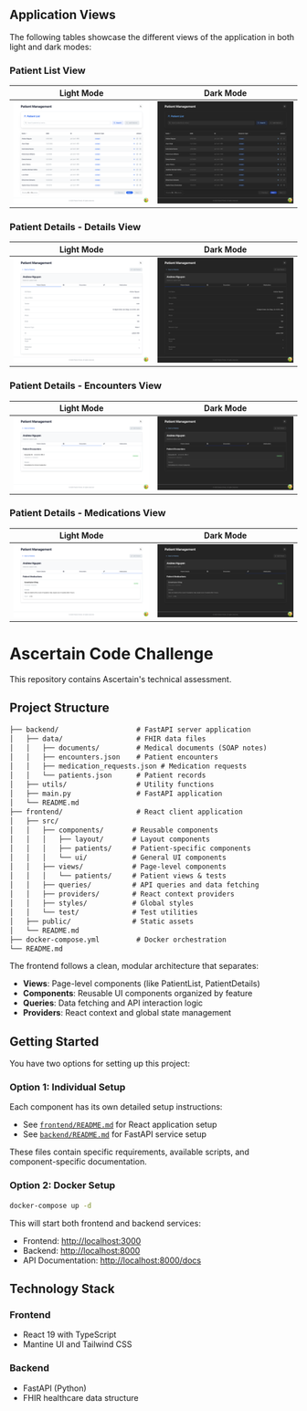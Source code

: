 ## Application Views

The following tables showcase the different views of the application in both light and dark modes:


### Patient List View

| Light Mode | Dark Mode |
|------------|-----------|
| ![Patient List Light](./frontend/public/images/PatientListLight.png) | ![Patient List Dark](./frontend/public/images/PatientListDark.png) |

### Patient Details - Details View

| Light Mode | Dark Mode |
|------------|-----------|
| ![Patient Details Light](./frontend/public/images/PatientDetailsDetailsLight.png) | ![Patient Details Dark](./frontend/public/images/PatientDetailsDetailsDark.png) |

### Patient Details - Encounters View

| Light Mode | Dark Mode |
|------------|-----------|
| ![Patient Encounters Light](./frontend/public/images/PatientDetailsEncountersLight.png) | ![Patient Encounters Dark](./frontend/public/images/PatientDetailsEncountersDark.png) |

### Patient Details - Medications View

| Light Mode | Dark Mode |
|------------|-----------|
| ![Patient Medications Light](./frontend/public/images/PatientDetailsMedicationsLight.png) | ![Patient Medications Dark](./frontend/public/images/PatientDetailsMedicationsDark.png) |

# Ascertain Code Challenge

This repository contains Ascertain's technical assessment.

## Project Structure

```text
├── backend/                   # FastAPI server application
│   ├── data/                  # FHIR data files
│   │   ├── documents/         # Medical documents (SOAP notes)
│   │   ├── encounters.json    # Patient encounters
│   │   ├── medication_requests.json # Medication requests
│   │   └── patients.json      # Patient records
│   ├── utils/                 # Utility functions
│   ├── main.py                # FastAPI application
│   └── README.md
├── frontend/                  # React client application
│   ├── src/
│   │   ├── components/       # Reusable components
│   │   │   ├── layout/       # Layout components
│   │   │   ├── patients/     # Patient-specific components
│   │   │   └── ui/           # General UI components
│   │   ├── views/            # Page-level components
│   │   │   └── patients/     # Patient views & tests
│   │   ├── queries/          # API queries and data fetching
│   │   ├── providers/        # React context providers
│   │   ├── styles/           # Global styles
│   │   └── test/             # Test utilities
│   ├── public/               # Static assets
│   └── README.md
├── docker-compose.yml         # Docker orchestration
└── README.md
```

The frontend follows a clean, modular architecture that separates:

- **Views**: Page-level components (like PatientList, PatientDetails)
- **Components**: Reusable UI components organized by feature
- **Queries**: Data fetching and API interaction logic
- **Providers**: React context and global state management

## Getting Started

You have two options for setting up this project:

### Option 1: Individual Setup

Each component has its own detailed setup instructions:

- See [`frontend/README.md`](frontend/README.md) for React application setup
- See [`backend/README.md`](backend/README.md) for FastAPI service setup

These files contain specific requirements, available scripts, and component-specific documentation.

### Option 2: Docker Setup

```bash
docker-compose up -d
```

This will start both frontend and backend services:

- Frontend: <http://localhost:3000>
- Backend: <http://localhost:8000>
- API Documentation: <http://localhost:8000/docs>

## Technology Stack

### Frontend

- React 19 with TypeScript
- Mantine UI and Tailwind CSS

### Backend

- FastAPI (Python)
- FHIR healthcare data structure
